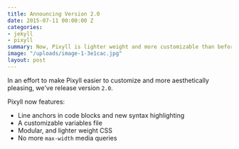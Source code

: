 ```yaml
---
title: Announcing Version 2.0
date: 2015-07-11 00:00:00 Z
categories:
- jekyll
- pixyll
summary: Now, Pixyll is lighter weight and more customizable than before.
image: "/uploads/image-1-3e1cac.jpg"
layout: post
---
```


In an effort to make Pixyll easier to customize and more aesthetically pleasing, we've release version `2.0`.

Pixyll now features:

* Line anchors in code blocks and new syntax highlighting
* A customizable variables file
* Modular, and lighter weight CSS
* No more `max-width` media queries
